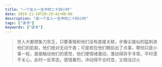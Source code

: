 ```yaml
---
title: "一个女人一生中的二十四小时"
date: 2019-11-19T20:19:42+08:00
description: "读一个女人一生中的二十四小时"
tags: ["读书"]
keywords: ["读书"]
---
```


> 世人大都想象力贫乏，只要事情和他们没有直接关联，步像尖锥似的猛刺进他们的肌肤，他们绝对无动于衷；可是若在他们眼前出了点事，哪怕只是小事一桩，直接触动他们的感觉，他们便情绪激动，激动得异乎寻常。平时漠不关心，此时一反常态，感情暴烈，冲动得不合时宜，又相当过火
